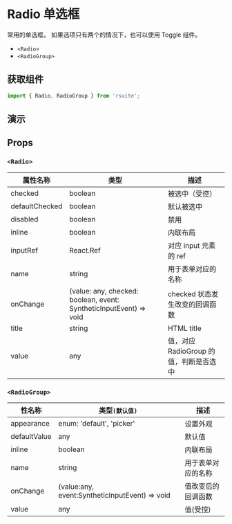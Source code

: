 # Radio 单选框

常用的单选框。 如果选项只有两个的情况下，也可以使用 Toggle 组件。

- `<Radio>`
- `<RadioGroup>`

## 获取组件

```js
import { Radio, RadioGroup } from 'rsuite';
```

## 演示

<!--{demo}-->

## Props

### `<Radio>`

| 属性名称       | 类型                                                               | 描述                                   |
| -------------- | ------------------------------------------------------------------ | -------------------------------------- |
| checked        | boolean                                                            | 被选中（受控）                         |
| defaultChecked | boolean                                                            | 默认被选中                             |
| disabled       | boolean                                                            | 禁用                                   |
| inline         | boolean                                                            | 内联布局                               |
| inputRef       | React.Ref                                                          | 对应 input 元素的 ref                  |
| name           | string                                                             | 用于表单对应的名称                     |
| onChange       | (value: any, checked: boolean, event: SyntheticInputEvent) => void | checked 状态发生改变的回调函数         |
| title          | string                                                             | HTML title                             |
| value          | any                                                                | 值，对应 RadioGroup 的值，判断是否选中 |

### `<RadioGroup>`

| 性名称       | 类型`(默认值)`                                 | 描述               |
| ------------ | ---------------------------------------------- | ------------------ |
| appearance   | enum: 'default', 'picker'                      | 设置外观           |
| defaultValue | any                                            | 默认值             |
| inline       | boolean                                        | 内联布局           |
| name         | string                                         | 用于表单对应的名称 |
| onChange     | (value:any, event:SyntheticInputEvent) => void | 值改变后的回调函数 |
| value        | any                                            | 值(受控)           |

